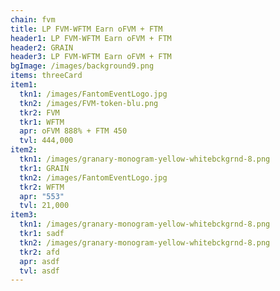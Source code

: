 ```yaml
---
chain: fvm
title: LP FVM-WFTM Earn oFVM + FTM
header1: LP FVM-WFTM Earn oFVM + FTM
header2: GRAIN
header3: LP FVM-WFTM Earn oFVM + FTM
bgImage: /images/background9.png
items: threeCard
item1:
  tkn1: /images/FantomEventLogo.jpg
  tkn2: /images/FVM-token-blu.png
  tkr2: FVM
  tkr1: WFTM
  apr: oFVM 888% + FTM 450
  tvl: 444,000
item2:
  tkn1: /images/granary-monogram-yellow-whitebckgrnd-8.png
  tkr1: GRAIN
  tkn2: /images/FantomEventLogo.jpg
  tkr2: WFTM
  apr: "553"
  tvl: 21,000
item3:
  tkn1: /images/granary-monogram-yellow-whitebckgrnd-8.png
  tkr1: sadf
  tkn2: /images/granary-monogram-yellow-whitebckgrnd-8.png
  tkr2: afd
  apr: asdf
  tvl: asdf
---
```

